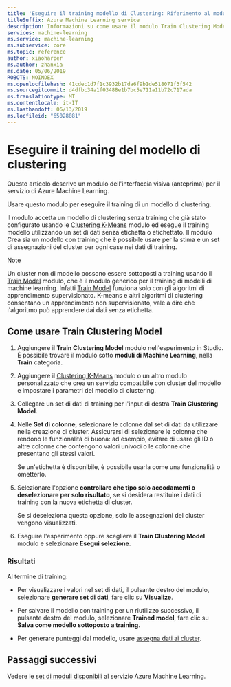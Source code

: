 ```yaml
---
title: 'Eseguire il training modello di Clustering: Riferimento al modulo'
titleSuffix: Azure Machine Learning service
description: Informazioni su come usare il modulo Train Clustering Model nel servizio Azure Machine Learning per il training di modelli di clustering.
services: machine-learning
ms.service: machine-learning
ms.subservice: core
ms.topic: reference
author: xiaoharper
ms.author: zhanxia
ms.date: 05/06/2019
ROBOTS: NOINDEX
ms.openlocfilehash: 41cdec1d7f1c3932b17da6f9b1de518071f3f542
ms.sourcegitcommit: d4dfbc34a1f03488e1b7bc5e711a11b72c717ada
ms.translationtype: MT
ms.contentlocale: it-IT
ms.lasthandoff: 06/13/2019
ms.locfileid: "65028081"
---
```

# <a name="train-clustering-model"></a>Eseguire il training del modello di clustering

Questo articolo descrive un modulo dell'interfaccia visiva (anteprima) per il servizio di Azure Machine Learning.

Usare questo modulo per eseguire il training di un modello di clustering.

Il modulo accetta un modello di clustering senza training che già stato configurato usando le [Clustering K-Means](k-means-clustering.md) modulo ed esegue il training modello utilizzando un set di dati senza etichetta o etichettato. Il modulo Crea sia un modello con training che è possibile usare per la stima e un set di assegnazioni del cluster per ogni case nei dati di training.

> [!NOTE]
> Un cluster non di modello possono essere sottoposti a training usando il [Train Model](train-model.md) modulo, che è il modulo generico per il training di modelli di machine learning. Infatti [Train Model](train-model.md) funziona solo con gli algoritmi di apprendimento supervisionato. K-means e altri algoritmi di clustering consentano un apprendimento non supervisionato, vale a dire che l'algoritmo può apprendere dai dati senza etichetta.  
  
## <a name="how-to-use-train-clustering-model"></a>Come usare Train Clustering Model  
  
1.  Aggiungere il **Train Clustering Model** modulo nell'esperimento in Studio. È possibile trovare il modulo sotto **moduli di Machine Learning**, nella **Train** categoria.  
  
2. Aggiungere il [Clustering K-Means](k-means-clustering.md) modulo o un altro modulo personalizzato che crea un servizio compatibile con cluster del modello e impostare i parametri del modello di clustering.  
    
3.  Collegare un set di dati di training per l'input di destra **Train Clustering Model**.
  
5.  Nelle **Set di colonne**, selezionare le colonne dal set di dati da utilizzare nella creazione di cluster. Assicurarsi di selezionare le colonne che rendono le funzionalità di buona: ad esempio, evitare di usare gli ID o altre colonne che contengono valori univoci o le colonne che presentano gli stessi valori.

    Se un'etichetta è disponibile, è possibile usarla come una funzionalità o ometterlo.  
  
6. Selezionare l'opzione **controllare che tipo solo accodamenti o deselezionare per solo risultato**, se si desidera restituire i dati di training con la nuova etichetta di cluster.

    Se si deseleziona questa opzione, solo le assegnazioni del cluster vengono visualizzati. 

7. Eseguire l'esperimento oppure scegliere il **Train Clustering Model** modulo e selezionare **Esegui selezione**.  
  
### <a name="results"></a>Risultati

Al termine di training:


+  Per visualizzare i valori nel set di dati, il pulsante destro del modulo, selezionare **generare set di dati**, fare clic su **Visualize**.

+ Per salvare il modello con training per un riutilizzo successivo, il pulsante destro del modulo, selezionare **Trained model**, fare clic su **Salva come modello sottoposto a training**.

+ Per generare punteggi dal modello, usare [assegna dati ai cluster](assign-data-to-clusters.md).



## <a name="next-steps"></a>Passaggi successivi

Vedere le [set di moduli disponibili](module-reference.md) al servizio Azure Machine Learning. 